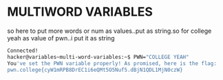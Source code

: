 # MULTIWORD VARIABLES
so here to put more words or num as values..put as string.so for college yeah as value of pwn..i put it as string
``` bash
Connected!
hacker@variables~multi-word-variables:~$ PWN="COLLEGE YEAH"
You've set the PWN variable properly! As promised, here is the flag:
pwn.college{cyW1mRPB8DrEC1i6eQMt5O5Nuf5.dBjN1QDL1MjN0czW}
```
